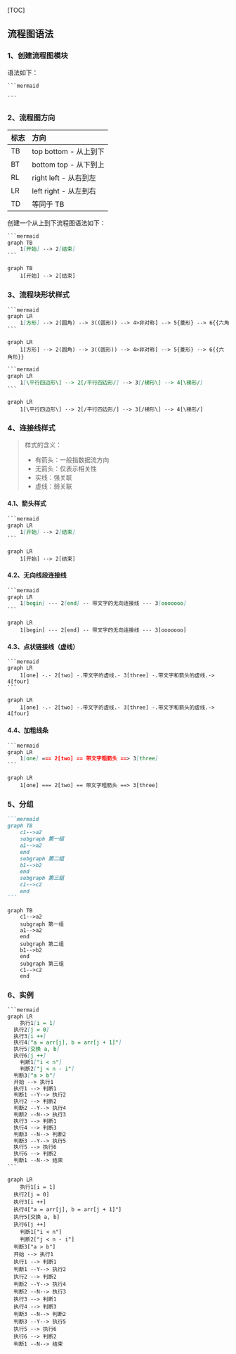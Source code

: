 
[TOC]
## 流程图语法

### 1、创建流程图模块
语法如下：
```markdown
​```mermaid

​```
```

### 2、流程图方向
| 标志 | 方向                  |
| :--- | :-------------------- |
| TB   | top bottom - 从上到下 |
| BT   | bottom top - 从下到上 |
| RL   | right left - 从右到左 |
| LR   | left right - 从左到右 |
| TD   | 等同于 TB             |
创建一个从上到下流程图语法如下：
```markdown
​```mermaid
graph TB
	1[开始] --> 2[结束]
​```
```

```mermaid
graph TB
	1[开始] --> 2[结束]
```

### 3、流程块形状样式
```markdown
​```mermaid
graph LR
	1[方形] --> 2(圆角) --> 3((圆形)) --> 4>非对称] --> 5{菱形} --> 6{{六角形}}
​```
```
```mermaid
graph LR
	1[方形] --> 2(圆角) --> 3((圆形)) --> 4>非对称] --> 5{菱形} --> 6{{六角形}}
```
```markdown
​```mermaid
graph LR
	1[\平行四边形\] --> 2[/平行四边形/] --> 3[/梯形\] --> 4[\梯形/]
​```
```
```mermaid
graph LR
	1[\平行四边形\] --> 2[/平行四边形/] --> 3[/梯形\] --> 4[\梯形/]
```

### 4、连接线样式

> 样式的含义：
>
> * 有箭头：一般指数据流方向
> * 无箭头：仅表示相关性
> * 实线：强关联
> * 虚线：弱关联

#### 4.1、箭头样式

```markdown
​```mermaid
graph LR
	1[开始] --> 2[结束]
​```
```

```mermaid
graph LR
	1[开始] --> 2[结束]
```

#### 4.2、无向线段连接线

```markdown
​```mermaid
graph LR
	1[begin] --- 2[end] -- 带文字的无向连接线 --- 3[ooooooo] 
​```
```

```mermaid
graph LR
	1[begin] --- 2[end] -- 带文字的无向连接线 --- 3[ooooooo] 
```

#### 4.3、点状链接线（虚线）

```mariadb
​```mermaid
graph LR
	1[one] -.- 2[two] -.带文字的虚线.- 3[three] -.带文字和箭头的虚线.-> 4[four]
​```
```

```mermaid
graph LR
	1[one] -.- 2[two] -.带文字的虚线.- 3[three] -.带文字和箭头的虚线.-> 4[four]
```

#### 4.4、加粗线条

```markdown
​```mermaid
graph LR
	1[one] === 2[two] == 带文字粗箭头 ==> 3[three]
​```
```

```mermaid
graph LR
	1[one] === 2[two] == 带文字粗箭头 ==> 3[three]
```

### 5、分组

~~~markdown
```mermaid
graph TB
    c1-->a2
    subgraph 第一组
    a1-->a2
    end
    subgraph 第二组
    b1-->b2
    end
    subgraph 第三组
    c1-->c2
    end
```
~~~

```mermaid
graph TB
    c1-->a2
    subgraph 第一组
    a1-->a2
    end
    subgraph 第二组
    b1-->b2
    end
    subgraph 第三组
    c1-->c2
    end
```

###  6、实例

```markdown
​```mermaid
graph LR
	执行1[i = 1]
  执行2[j = 0]
  执行3[i ++]
  执行4["a = arr[j], b = arr[j + 1]"]
  执行5[交换 a, b]
  执行6[j ++]
	判断1["i < n"]
	判断2["j < n - i"]
  判断3["a > b"]
  开始 --> 执行1
  执行1 --> 判断1
  判断1 --Y--> 执行2
  执行2 --> 判断2
  判断2 --Y--> 执行4
  判断2 --N--> 执行3
  执行3 --> 判断1
  执行4 --> 判断3
  判断3 --N--> 判断2
  判断3 --Y--> 执行5
  执行5 --> 执行6
  执行6 --> 判断2
  判断1 --N--> 结束
​```
```

```mermaid
graph LR
	执行1[i = 1]
  执行2[j = 0]
  执行3[i ++]
  执行4["a = arr[j], b = arr[j + 1]"]
  执行5[交换 a, b]
  执行6[j ++]
	判断1["i < n"]
	判断2["j < n - i"]
  判断3["a > b"]
  开始 --> 执行1
  执行1 --> 判断1
  判断1 --Y--> 执行2
  执行2 --> 判断2
  判断2 --Y--> 执行4
  判断2 --N--> 执行3
  执行3 --> 判断1
  执行4 --> 判断3
  判断3 --N--> 判断2
  判断3 --Y--> 执行5
  执行5 --> 执行6
  执行6 --> 判断2
  判断1 --N--> 结束
```







